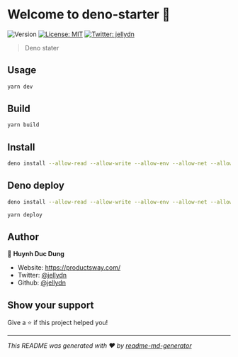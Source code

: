 # Welcome to deno-starter 👋

![Version](https://img.shields.io/badge/version-0.1.0-blue.svg?cacheSeconds=2592000)
[![License: MIT](https://img.shields.io/badge/License-MIT-yellow.svg)](#)
[![Twitter: jellydn](https://img.shields.io/twitter/follow/jellydn.svg?style=social)](https://twitter.com/jellydn)

> Deno stater

## Usage

```sh
yarn dev
```

## Build

```sh
yarn build
```

## Install

```sh
deno install --allow-read --allow-write --allow-env --allow-net --allow-run --no-check -f https://raw.githubusercontent.com/jellydn/deno-starter/main/main.ts
```

## Deno deploy

```sh
deno install --allow-read --allow-write --allow-env --allow-net --allow-run --no-check -f https://deno.land/x/deploy/deployctl.ts

yarn deploy
```

## Author

👤 **Huynh Duc Dung**

- Website: https://productsway.com/
- Twitter: [@jellydn](https://twitter.com/jellydn)
- Github: [@jellydn](https://github.com/jellydn)

## Show your support

Give a ⭐️ if this project helped you!

---

_This README was generated with ❤️ by [readme-md-generator](https://github.com/kefranabg/readme-md-generator)_

```

```
